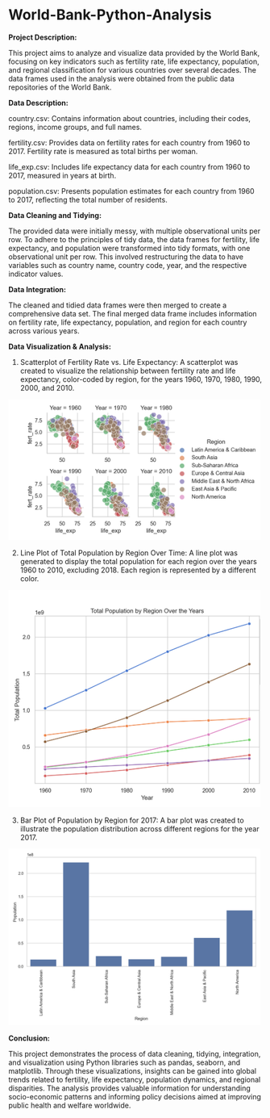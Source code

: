 # World-Bank-Python-Analysis

**Project Description:**

This project aims to analyze and visualize data provided by the World Bank, focusing on key indicators such as fertility rate, life expectancy, population, and regional classification for various countries over several decades. The data frames used in the analysis were obtained from the public data repositories of the World Bank.

**Data Description:**

country.csv: Contains information about countries, including their codes, regions, income groups, and full names.

fertility.csv: Provides data on fertility rates for each country from 1960 to 2017. Fertility rate is measured as total births per woman.

life_exp.csv: Includes life expectancy data for each country from 1960 to 2017, measured in years at birth.

population.csv: Presents population estimates for each country from 1960 to 2017, reflecting the total number of residents.

**Data Cleaning and Tidying:**

The provided data were initially messy, with multiple observational units per row. To adhere to the principles of tidy data, the data frames for fertility, life expectancy, and population were transformed into tidy formats, with one observational unit per row. This involved restructuring the data to have variables such as country name, country code, year, and the respective indicator values.

**Data Integration:**

The cleaned and tidied data frames were then merged to create a comprehensive data set. The final merged data frame includes information on fertility rate, life expectancy, population, and region for each country across various years.

**Data Visualization & Analysis:**

1. Scatterplot of Fertility Rate vs. Life Expectancy: A scatterplot was created to visualize the relationship between fertility rate and life expectancy, color-coded by region, for the years 1960, 1970, 1980, 1990, 2000, and 2010.
<img src="Visualization/3.png" width="500">

2. Line Plot of Total Population by Region Over Time: A line plot was generated to display the total population for each region over the years 1960 to 2010, excluding 2018. Each region is represented by a different color.
<img src="Visualization/5.png" width="500">

3. Bar Plot of Population by Region for 2017: A bar plot was created to illustrate the population distribution across different regions for the year 2017.
<img src="Visualization/4.png" width="500">

**Conclusion:**

This project demonstrates the process of data cleaning, tidying, integration, and visualization using Python libraries such as pandas, seaborn, and matplotlib. Through these visualizations, insights can be gained into global trends related to fertility, life expectancy, population dynamics, and regional disparities. The analysis provides valuable information for understanding socio-economic patterns and informing policy decisions aimed at improving public health and welfare worldwide.
